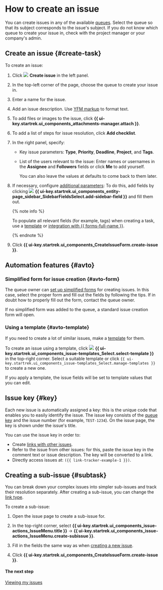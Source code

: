 # How to create an issue

You can create issues in any of the available [queues](../queue-intro.md). Select the queue so that its subject corresponds to the issue's subject. If you do not know which queue to create your issue in, check with the project manager or your company's admin.


## Create an issue {#create-task}

To create an issue:

1. Click ![](../../_assets/tracker/svg/icon-add.svg) **Create issue** in the left panel.

1. In the top-left corner of the page, choose the queue to create your issue in.

1. Enter a name for the issue.

1. Add an issue description. Use [YFM markup](markup.md) to format text.

1. To add files or images to the issue, click **{{ ui-key.startrek.ui_components_attachments-manager.attach }}**.

1. To add a list of steps for issue resolution, click **Add checklist**.

1. In the right panel, specify:

   * Key issue parameters: **Type**, **Priority**, **Deadline**, **Project**, and **Tags**.

   * List of the users relevant to the issue: Enter names or usernames in the **Assignee** and **Followers** fields or click **Me** to add yourself.

      You can also leave the values at defaults to come back to them later.

1. If necessary, configure [additional parameters](create-param.md#default-fields): To do this, add fields by clicking ![](../../_assets/tracker/task-params-btn.png) **{{ ui-key.startrek.ui_components_entity-page_sidebar_SidebarFieldsSelect.add-sidebar-field }}** and fill them out.

   {% note info %}

   To populate all relevant fields (for example, tags) when creating a task, use a [template](create-template.md) or [integration with {{ forms-full-name }}](create-ticket-with-forms.md).

   {% endnote %}

1. Click **{{ ui-key.startrek.ui_components_CreateIssueForm.create-issue }}**.

## Automation features {#avto}

### Simplified form for issue creation {#avto-form}

The queue owner can [set up simplified forms](../manager/attach-form.md) for creating issues. In this case, select the proper form and fill out the fields by following the tips. If in doubt how to properly fill out the form, contact the queue owner.

If no simplified form was added to the queue, a standard issue creation form will open.

### Using a template {#avto-template}

If you need to create a lot of similar issues, make a [template](ticket-template.md) for them.

To create an issue using a template, click ![](../../_assets/tracker/svg/icon-note.svg) **{{ ui-key.startrek.ui_components_issue-templates_Select.select-template }}** in the top-right corner. Select a suitable template or click `{{ ui-key.startrek.ui_components_issue-templates_Select.manage-templates }}` to create a new one.

If you apply a template, the issue fields will be set to template values that you can edit.

## Issue key {#key}

Each new issue is automatically assigned a key: this is the unique code that enables you to easily identify the issue. The issue key consists of the [queue key](../manager/create-queue.md#key) and the issue number (for example, `TEST-1234`). On the issue page, the key is shown under the issue's title.

You can use the issue key in order to:

* Create [links with other issues](ticket-links.md).
* Refer to the issue from other issues: for this, paste the issue key in the comment text or issue description. The key will be converted to a link.
* Directly access issues at: `({{ link-tracker-example-1 }})`.

## Creating a sub-issue {#subtask}

You can break down your complex issues into simpler sub-issues and track their resolution separately. After creating a sub-issue, you can change the [link type](links.md).

To create a sub-issue:

1. Open the issue page to create a sub-issue for.

1. In the top-right corner, select **{{ ui-key.startrek.ui_components_issue-actions_IssueMenu.title }}** → **{{ ui-key.startrek.ui_components_issue-actions_IssueMenu.create-subissue }}**.

1. Fill in the fields the same way as when [creating a new issue](#create-task).

1. Click **{{ ui-key.startrek.ui_components_CreateIssueForm.create-issue }}**.


#### The next step

[Viewing my issues](my-tickets.md)



